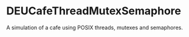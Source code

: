 # DEUCafeThreadMutexSemaphore
A simulation of a cafe using POSIX threads,  mutexes and semaphores. 
